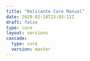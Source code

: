 ```yaml
---
title: "Relicante Core Manual"
date: 2020-02-18T23:03:12Z
draft: false
type: core
layout: versions
cascade:
  type: core
  version: master
---
```

